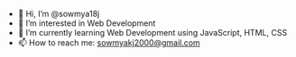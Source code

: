 - 👋 Hi, I’m @sowmya18j
- 👀 I’m interested in Web Development
- 🌱 I’m currently learning Web Development using JavaScript, HTML, CSS
- 📫 How to reach me: sowmyakj2000@gmail.com

<!---
sowmya18j/sowmya18j is a ✨ special ✨ repository because its `README.md` (this file) appears on your GitHub profile.
You can click the Preview link to take a look at your changes.
--->
